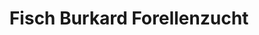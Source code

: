 ---
title: "Fisch Burkard Forellenzucht"
url: /seligenstadt/fisch-burkard-forellenzucht/
shop: Fisch
---